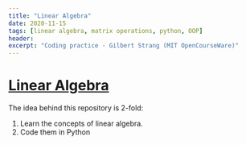 ```yaml
---
title: "Linear Algebra"
date: 2020-11-15
tags: [linear algebra, matrix operations, python, OOP]
header:
excerpt: "Coding practice - Gilbert Strang (MIT OpenCourseWare)"
---
```


# [Linear Algebra](https://github.com/NikhilSawal/linear_algebra)

The idea behind this repository is 2-fold:
1. Learn the concepts of linear algebra.
2. Code them in Python
